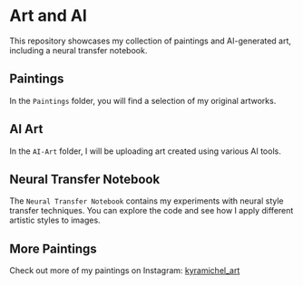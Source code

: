 
# Art and AI

This repository showcases my collection of paintings and AI-generated art, including a neural transfer notebook.

## Paintings
In the `Paintings` folder, you will find a selection of my original artworks.

## AI Art
In the `AI-Art` folder, I will be uploading art created using various AI tools.

## Neural Transfer Notebook
The `Neural Transfer Notebook` contains my experiments with neural style transfer techniques. You can explore the code and see how I apply different artistic styles to images.

## More Paintings
Check out more of my paintings on Instagram: [kyramichel_art](https://www.instagram.com/kyramichel_art)

